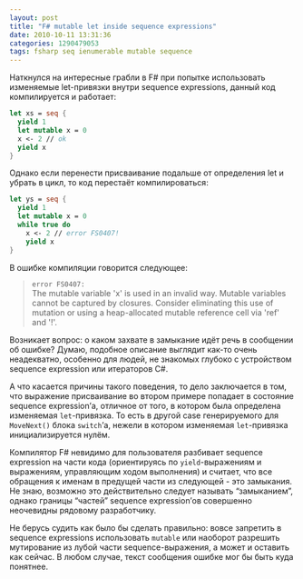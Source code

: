 ```yaml
---
layout: post
title: "F# mutable let inside sequence expressions"
date: 2010-10-11 13:31:36
categories: 1290479053
tags: fsharp seq ienumerable mutable sequence
---
```

Наткнулся на интересные грабли в F# при попытке использовать изменяемые let-привязки внутри sequence expressions, данный код компилируется и работает:

```fsharp
let xs = seq {
  yield 1
  let mutable x = 0
  x <- 2 // ok
  yield x
}
```

Однако если перенести присваивание подальше от определения let и убрать в цикл, то код перестаёт компилироваться:

```fsharp
let ys = seq {
  yield 1
  let mutable x = 0
  while true do
    x <- 2 // error FS0407!
    yield x
}
```

В ошибке компиляции говорится следующее:

> `error FS0407:`<br/>
> The mutable variable 'x' is used in an invalid way. Mutable variables cannot be captured by closures. Consider eliminating this use of mutation or using a heap-allocated mutable reference cell via 'ref' and '!'.

Возникает вопрос: о каком захвате в замыкание идёт речь в сообщении об ошибке? Думаю, подобное описание выглядит как-то очень неадекватно, особенно для людей, не знакомых глубоко с устройством sequence expression или итераторов C#.

А что касается причины такого поведения, то дело заключается в том, что выражение присваивание во втором примере попадает в состояние sequence expression’а, отличное от того, в котором была определена изменяемая `let`-привязка. То есть в другой case генерируемого для `MoveNext()` блока `switch`’а, нежели в котором изменяемая `let`-привязка инициализируется нулём.

Компилятор F# невидимо для пользователя разбивает sequence expression на части кода (ориентируясь по `yield`-выражениям и выражениям, управляющим ходом выполнения) и считает, что все обращения к именам в предущей части из следующей - это замыкания. Не знаю, возможно это действительно следует называть “замыканием”, однако границы “частей” sequence expression’ов совершенно неочевидны рядовому разработчику.

Не берусь судить как было бы сделать правильно: вовсе запретить в sequence expressions использовать `mutable` или наоборот разрешить мутирование из лубой части sequence-выражения, а может и оставить как сейчас. В любом случае, текст сообщения ошибке мог бы быть куда понятнее.